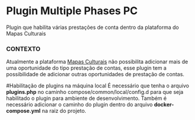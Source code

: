 # Plugin Multiple Phases PC
Plugin que habilita várias prestações de conta dentro da plataforma do Mapas Culturais

### CONTEXTO
Atualmente a plataforma [Mapas Culturais](https://github.com/mapasculturais/mapasculturais) não possibilita adicionar mais de uma oportunidade do tipo prestação de contas, esse plugin tem a possibilidade de adicionar outras oportunidades de prestação de contas.

#Habilitação de plugins na máquina local
É necessário que tenha o arquivo **plugins.php** no caminho compose/common/local/config.d para que seja habilitado o plugin para ambiente de desenvolvimento. Também é necessário adicionar o caminho do plugin dentro do arquivo **docker-compose.yml** na raiz do projeto.
